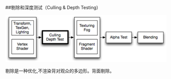 ##剔除和深度测试（Culling & Depth Testing）


![](/assets/PipelineCullDepth.png)

剔除是一种优化,不渲染背对观众的多边形。背面剔除。





